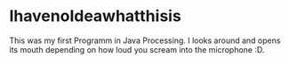 # IhavenoIdeawhatthisis
This was my first Programm in Java Processing.
I looks around and opens its mouth depending on how loud you scream into the microphone :D.
